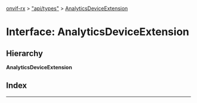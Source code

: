 [onvif-rx](../README.md) > ["api/types"](../modules/_api_types_.md) > [AnalyticsDeviceExtension](../interfaces/_api_types_.analyticsdeviceextension.md)

# Interface: AnalyticsDeviceExtension

## Hierarchy

**AnalyticsDeviceExtension**

## Index

---

